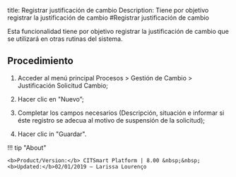title: Registrar justificación de cambio
Description: Tiene por objetivo registrar la justificación de cambio
#Registrar justificación de cambio

Esta funcionalidad tiene por objetivo registrar la justificación de cambio que se utilizará en otras rutinas del sistema.

Procedimiento
------------

1.  Acceder al menú principal Procesos \>
    Gestión de Cambio \> Justificación Solicitud Cambio;

2.  Hacer clic en "Nuevo”;

3.  Completar los campos necesarios (Descripción, situación e informar si éste
    registro se adecua al motivo de suspensión de la solicitud);

4.  Hacer clic in "Guardar".

!!! tip "About"

    <b>Product/Version:</b> CITSmart Platform | 8.00 &nbsp;&nbsp;
    <b>Updated:</b>02/01/2019 – Larissa Lourenço
